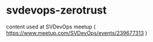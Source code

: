 # svdevops-zerotrust

content used at SVDevOps meetup ( https://www.meetup.com/SVDevOps/events/239677313 )

